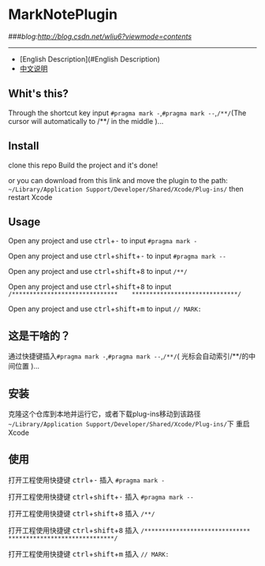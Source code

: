 # **MarkNotePlugin** 
###*blog:<http://blog.csdn.net/wliu6?viewmode=contents>*
***
* [English Description](#English Description)
* [中文说明](#中文说明)

## <a id="English Description"></a>Whit's this?
Through the shortcut key input `#pragma mark -`,`#pragma mark --`,`/**/`(The cursor will automatically to /**/ in the middle )...

## Install
clone this repo Build the project and it's done!

or you can download from this link and move the plugin to the path:  
`~/Library/Application Support/Developer/Shared/Xcode/Plug-ins/`
then restart Xcode

## Usage
Open any project and use <kbd>ctrl</kbd>+<kbd>-</kbd> to input `#pragma mark -`  

Open any project and use <kbd>ctrl</kbd>+<kbd>shift</kbd>+<kbd>-</kbd> to input `#pragma mark --`   

Open any project and use <kbd>ctrl</kbd>+<kbd>shift</kbd>+<kbd>8</kbd> to input `/**/`  

Open any project and use <kbd>ctrl</kbd>+<kbd>shift</kbd>+<kbd>8</kbd> to input `/******************************    ******************************/`  

Open any project and use <kbd>ctrl</kbd>+<kbd>shift</kbd>+<kbd>m</kbd> to input `// MARK:`

## <a id="中文说明"></a>这是干啥的？
通过快捷键插入`#pragma mark -`,`#pragma mark --`,`/**/`( 光标会自动索引/**/的中间位置 )...

## 安装
克隆这个仓库到本地并运行它，或者下载plug-ins移动到该路径  
`~/Library/Application Support/Developer/Shared/Xcode/Plug-ins/`下
重启Xcode

## 使用
打开工程使用快捷键 <kbd>ctrl</kbd>+<kbd>-</kbd> 插入 `#pragma mark -`  

打开工程使用快捷键 <kbd>ctrl</kbd>+<kbd>shift</kbd>+<kbd>-</kbd> 插入 `#pragma mark --`   

打开工程使用快捷键 <kbd>ctrl</kbd>+<kbd>shift</kbd>+<kbd>8</kbd> 插入 `/**/`  

打开工程使用快捷键 <kbd>ctrl</kbd>+<kbd>shift</kbd>+<kbd>8</kbd> 插入 `/******************************    ******************************/`  

打开工程使用快捷键 <kbd>ctrl</kbd>+<kbd>shift</kbd>+<kbd>m</kbd> 插入 `// MARK:`
